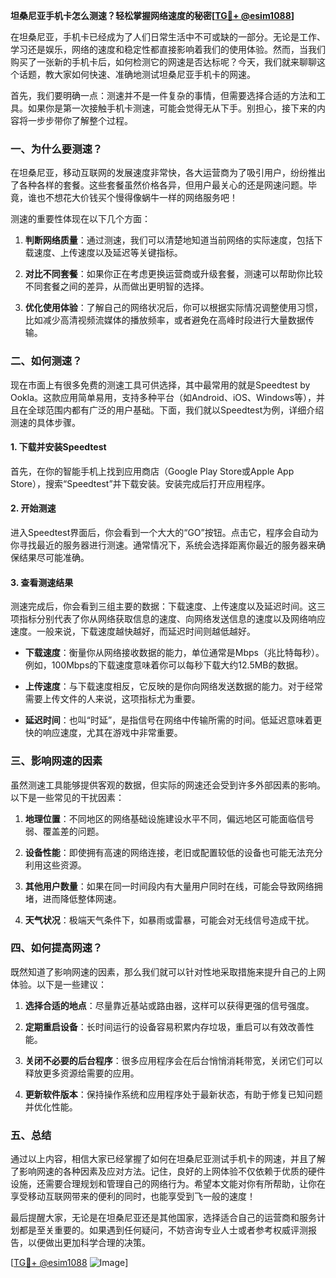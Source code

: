 **坦桑尼亚手机卡怎么测速？轻松掌握网络速度的秘密[[TG💪+ @esim1088](https://t.me/s/esim1088)]**

在坦桑尼亚，手机卡已经成为了人们日常生活中不可或缺的一部分。无论是工作、学习还是娱乐，网络的速度和稳定性都直接影响着我们的使用体验。然而，当我们购买了一张新的手机卡后，如何检测它的网速是否达标呢？今天，我们就来聊聊这个话题，教大家如何快速、准确地测试坦桑尼亚手机卡的网速。

首先，我们要明确一点：测速并不是一件复杂的事情，但需要选择合适的方法和工具。如果你是第一次接触手机卡测速，可能会觉得无从下手。别担心，接下来的内容将一步步带你了解整个过程。

### 一、为什么要测速？

在坦桑尼亚，移动互联网的发展速度非常快，各大运营商为了吸引用户，纷纷推出了各种各样的套餐。这些套餐虽然价格各异，但用户最关心的还是网速问题。毕竟，谁也不想花大价钱买个慢得像蜗牛一样的网络服务吧！

测速的重要性体现在以下几个方面：

1. **判断网络质量**：通过测速，我们可以清楚地知道当前网络的实际速度，包括下载速度、上传速度以及延迟等关键指标。
   
2. **对比不同套餐**：如果你正在考虑更换运营商或升级套餐，测速可以帮助你比较不同套餐之间的差异，从而做出更明智的选择。

3. **优化使用体验**：了解自己的网络状况后，你可以根据实际情况调整使用习惯，比如减少高清视频流媒体的播放频率，或者避免在高峰时段进行大量数据传输。

### 二、如何测速？

现在市面上有很多免费的测速工具可供选择，其中最常用的就是Speedtest by Ookla。这款应用简单易用，支持多种平台（如Android、iOS、Windows等），并且在全球范围内都有广泛的用户基础。下面，我们就以Speedtest为例，详细介绍测速的具体步骤。

#### 1. 下载并安装Speedtest

首先，在你的智能手机上找到应用商店（Google Play Store或Apple App Store），搜索“Speedtest”并下载安装。安装完成后打开应用程序。

#### 2. 开始测速

进入Speedtest界面后，你会看到一个大大的“GO”按钮。点击它，程序会自动为你寻找最近的服务器进行测速。通常情况下，系统会选择距离你最近的服务器来确保结果尽可能准确。

#### 3. 查看测速结果

测速完成后，你会看到三组主要的数据：下载速度、上传速度以及延迟时间。这三项指标分别代表了你从网络获取信息的速度、向网络发送信息的速度以及网络响应速度。一般来说，下载速度越快越好，而延迟时间则越低越好。

- **下载速度**：衡量你从网络接收数据的能力，单位通常是Mbps（兆比特每秒）。例如，100Mbps的下载速度意味着你可以每秒下载大约12.5MB的数据。
  
- **上传速度**：与下载速度相反，它反映的是你向网络发送数据的能力。对于经常需要上传文件的人来说，这项指标尤为重要。

- **延迟时间**：也叫“时延”，是指信号在网络中传输所需的时间。低延迟意味着更快的响应速度，尤其在游戏中非常重要。

### 三、影响网速的因素

虽然测速工具能够提供客观的数据，但实际的网速还会受到许多外部因素的影响。以下是一些常见的干扰因素：

1. **地理位置**：不同地区的网络基础设施建设水平不同，偏远地区可能面临信号弱、覆盖差的问题。
   
2. **设备性能**：即使拥有高速的网络连接，老旧或配置较低的设备也可能无法充分利用这些资源。
   
3. **其他用户数量**：如果在同一时间段内有大量用户同时在线，可能会导致网络拥堵，进而降低整体网速。

4. **天气状况**：极端天气条件下，如暴雨或雷暴，可能会对无线信号造成干扰。

### 四、如何提高网速？

既然知道了影响网速的因素，那么我们就可以针对性地采取措施来提升自己的上网体验。以下是一些建议：

1. **选择合适的地点**：尽量靠近基站或路由器，这样可以获得更强的信号强度。
   
2. **定期重启设备**：长时间运行的设备容易积累内存垃圾，重启可以有效改善性能。
   
3. **关闭不必要的后台程序**：很多应用程序会在后台悄悄消耗带宽，关闭它们可以释放更多资源给需要的应用。
   
4. **更新软件版本**：保持操作系统和应用程序处于最新状态，有助于修复已知问题并优化性能。

### 五、总结

通过以上内容，相信大家已经掌握了如何在坦桑尼亚测试手机卡的网速，并且了解了影响网速的各种因素及应对方法。记住，良好的上网体验不仅依赖于优质的硬件设施，还需要合理规划和管理自己的网络行为。希望本文能对你有所帮助，让你在享受移动互联网带来的便利的同时，也能享受到飞一般的速度！

最后提醒大家，无论是在坦桑尼亚还是其他国家，选择适合自己的运营商和服务计划都是至关重要的。如果遇到任何疑问，不妨咨询专业人士或者参考权威评测报告，以便做出更加科学合理的决策。

[[TG💪+ @esim1088](https://t.me/s/esim1088) ![Image](https://i.postimg.cc/4NQfJmqS/Snipaste-2025-05-13-00-14-12.png)]
